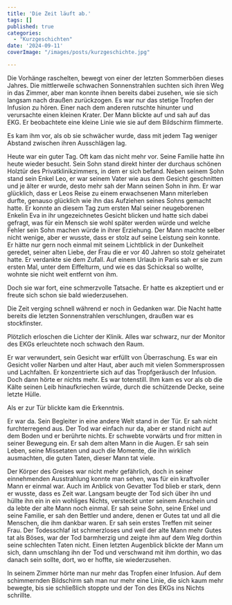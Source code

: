 ```yaml
---
title: 'Die Zeit läuft ab.'
tags: []
published: true
categories: 
  - "Kurzgeschichten"
date: '2024-09-11'
coverImage: "/images/posts/kurzgeschichte.jpg"

---
```


Die Vorhänge raschelten, bewegt von einer der letzten Sommerböen dieses Jahres. Die mittlerweile schwachen Sonnenstrahlen suchten sich ihren Weg in das Zimmer, aber man konnte ihnen bereits dabei zusehen, wie sie sich langsam nach draußen zurückzogen. Es war nur das stetige Tropfen der Infusion zu hören. Einer nach dem anderen rutschte hinunter und verursachte einen kleinen Krater. Der Mann blickte auf und sah auf das EKG. Er beobachtete eine kleine Linie wie sie auf dem Bildschirm flimmerte.

Es kam ihm vor, als ob sie schwächer wurde, dass mit jedem Tag weniger Abstand zwischen ihren Ausschlägen lag.

Heute war ein guter Tag. Oft kam das nicht mehr vor. Seine Familie hatte ihn heute wieder besucht. Sein Sohn stand direkt hinter der durchaus schönen Holztür des Privatklinikzimmers, in dem er sich befand. Neben seinem Sohn stand sein Enkel Leo, er war seinem Vater wie aus dem Gesicht geschnitten und je älter er wurde, desto mehr sah der Mann seinen Sohn in ihm. Er war glücklich, dass er Leos Reise zu einem erwachsenen Mann miterleben durfte, genauso glücklich wie ihn das Aufziehen seines Sohns gemacht hatte. Er konnte an diesem Tag zum ersten Mal seiner neugeborenen Enkelin Eva in ihr ungezeichnetes Gesicht blicken und hatte sich dabei gefragt, was für ein Mensch sie wohl später werden würde und welche Fehler sein Sohn machen würde in ihrer Erziehung. Der Mann machte selber nicht wenige, aber er wusste, dass er stolz auf seine Leistung sein konnte. Er hätte nur gern noch einmal mit seinem Lichtblick in der Dunkelheit geredet, seiner alten Liebe, der Frau die er vor 40 Jahren so stolz geheiratet hatte. Er verdankte sie dem Zufall. Auf einem Urlaub in Paris sah er sie zum ersten Mal, unter dem Eiffelturm, und wie es das Schicksal so wollte, wohnte sie nicht weit entfernt von ihm.

Doch sie war fort, eine schmerzvolle Tatsache. Er hatte es akzeptiert und er freute sich schon sie bald wiederzusehen.

Die Zeit verging schnell während er noch in Gedanken war. Die Nacht hatte bereits die letzten Sonnenstrahlen verschlungen, draußen war es stockfinster.

Plötzlich erloschen die Lichter der Klinik. Alles war schwarz, nur der Monitor des EKGs erleuchtete noch schwach den Raum.

Er war verwundert, sein Gesicht war erfüllt von Überraschung. Es war ein Gesicht voller Narben und alter Haut, aber auch mit vielen Sommersprossen und Lachfalten. Er konzentrierte sich auf das Tropfgeräusch der Infusion. Doch dann hörte er nichts mehr. Es war totenstill. Ihm kam es vor als ob die Kälte seinen Leib hinaufkriechen würde, durch die schützende Decke, seine letzte Hülle.

Als er zur Tür blickte kam die Erkenntnis.

Er war da. Sein Begleiter in eine andere Welt stand in der Tür. Er sah nicht furchterregend aus. Der Tod war einfach nur da, aber er stand nicht auf dem Boden und er berührte nichts. Er schwebte vorwärts und fror mitten in seiner Bewegung ein. Er sah dem alten Mann in die Augen. Er sah sein Leben, seine Missetaten und auch die Momente, die ihn wirklich ausmachten, die guten Taten, dieser Mann tat viele.

Der Körper des Greises war nicht mehr gefährlich, doch in seiner einnehmenden Ausstrahlung konnte man sehen, was für ein kraftvoller Mann er einmal war. Auch im Anblick von Gevatter Tod blieb er stark, denn er wusste, dass es Zeit war. Langsam beugte der Tod sich über ihn und hüllte ihn ein in ein wohliges Nichts, versteckt unter seinem Anschein und da lebte der alte Mann noch einmal. Er sah seine Sohn, seine Enkel und seine Familie, er sah den Bettler und andere, denen er Gutes tat und all die Menschen, die ihm dankbar waren.
Er sah sein erstes Treffen mit seiner Frau.
Der Todesschlaf ist schmerzloses und weil der alte Mann mehr Gutes tat als Böses, war der Tod barmherzig und zeigte ihm auf dem Weg dorthin seine schlechten Taten nicht. Einen letzten Augenblick blickte der Mann um sich, dann umschlang ihn der Tod und verschwand mit ihm dorthin, wo das danach sein sollte, dort, wo er hoffte, sie wiederzusehen.

In seinem Zimmer hörte man nur mehr das Tropfen einer Infusion. Auf dem schimmernden Bildschirm sah man nur mehr eine Linie, die sich kaum mehr bewegte, bis sie schließlich stoppte und der Ton des EKGs ins Nichts schrillte.
